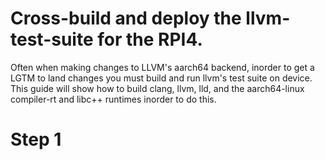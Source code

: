 # Cross-build and deploy the llvm-test-suite for the RPI4.

Often when making changes to LLVM's aarch64 backend, inorder to get a LGTM to land changes you must build and run llvm's test suite on device. This guide will show how to build clang, llvm, lld, and the aarch64-linux compiler-rt and libc++ runtimes inorder to do this.

# Step 1
